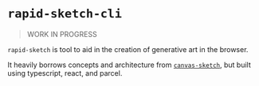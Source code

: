 # `rapid-sketch-cli`

> WORK IN PROGRESS

`rapid-sketch` is tool to aid in the creation of generative art in the browser.

It heavily borrows concepts and architecture from [`canvas-sketch`](https://www.npmjs.com/package/canvas-sketch), but built using typescript, react, and parcel.
